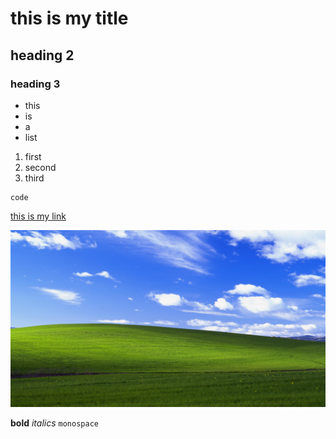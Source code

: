 # this is my title

## heading 2

### heading 3

* this
* is
* a 
* list

1. first
2. second
3. third

```
code
```

[this is my link](https://aka.ms/m365pnp)

![this is my beautiful image](/assets/images/blog/test01/bliss.jpg)

**bold**
_italics_
`monospace`

